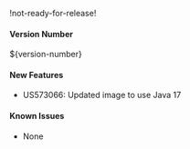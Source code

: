 !not-ready-for-release!

#### Version Number
${version-number}

#### New Features
- US573066: Updated image to use Java 17

#### Known Issues
- None

